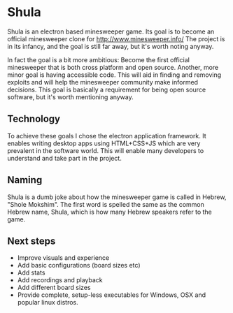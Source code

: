 # Shula

Shula is an electron based minesweeper game.
Its goal is to become an official minesweeper clone for http://www.minesweeper.info/
The project is in its infancy, and the goal is still far away, but it's worth noting anyway.

In fact the goal is a bit more ambitious:
Become the first official minesweeper that is both cross platform and open source.
Another, more minor goal is having accessible code.
This will aid in finding and removing exploits and will help the minesweeper community make informed decisions.
This goal is basically a requirement for being open source software, but it's worth mentioning anyway.

## Technology

To achieve these goals I chose the electron application framework.
It enables writing desktop apps using HTML+CSS+JS which are very prevalent in the software world. This will enable
many developers to understand and take part in the project.

## Naming
Shula is a dumb joke about how the minesweeper game is called in Hebrew, "Shole Mokshim".
The first word is spelled the same as the common Hebrew name, Shula, which is how many 
Hebrew speakers refer to the game.

## Next steps
- Improve visuals and experience
- Add basic configurations (board sizes etc)
- Add stats
- Add recordings and playback
- Add different board sizes
- Provide complete, setup-less executables for Windows, OSX and popular linux distros. 
